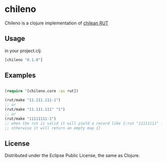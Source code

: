 # chileno

Chileno is a clojure implementation of [chilean RUT](http://en.wikipedia.org/wiki/Rol_%C3%9Anico_Tributario#Chile)

## Usage

in your project.clj:

```clojure
[chileno "0.1.0"]

```

## Examples 

```clojure

(require '[chileno.core :as rut])

(rut/make "11.111.111-1")
;; or
(rut/make "11.111.111" "1")
;; or
(rut/make "11111111-1")
;; when the rut is valid it will yield a record like {:rut "11111111" :dv "1"}
;; otherwise it will return an empty map {}

```

## License

Distributed under the Eclipse Public License, the same as Clojure.
